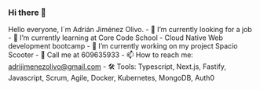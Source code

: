 ### Hi there 👋

  Hello everyone, I´m Adrián Jiménez Olivo.
    - 🔭 I’m currently looking for a job
    - 🌱 I’m currently learning at Core Code School - Cloud Native Web development bootcamp
    - 👯 I’m currently working on my project Spacio Scooter
    - 📱 Call me at 609635933
    - 📫 How to reach me: adrijimenezolivo@gmail.com
    - 🛠️ Tools: Typescript, Next.js, Fastify, Javascript, Scrum, Agile, Docker, Kubernetes, MongoDB, Auth0
    
